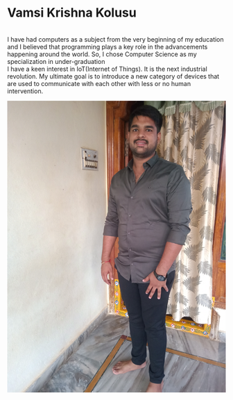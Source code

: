 # Vamsi Krishna Kolusu
<br>
I have had computers as a subject from the very beginning of my education and I believed that
programming plays a key role in the advancements happening around the world. So, I chose Computer
Science as my specialization in under-graduation<br>
I have a keen interest in IoT(Internet of Things). It is the next industrial revolution. My ultimate goal is to
introduce a new category of devices that are used to communicate with each other with less or no human
intervention.


![MyPic](vamsi.jpg)
